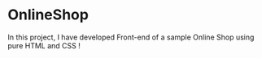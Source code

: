 # OnlineShop
In this project, I have developed Front-end of a sample Online Shop
using pure HTML and CSS !
